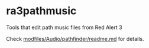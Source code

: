 # ra3pathmusic
Tools that edit path music files from Red Alert 3

Check [modfiles/Audio/pathfinder/readme.md](https://github.com/utunnels/ra3pathmusic/blob/main/modfiles/Audio/pathfinder/readme.md) for details.
